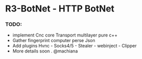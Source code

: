 # R3-BotNet - HTTP BotNet  

### TODO:

- implement Cnc core Transport multilayer pure c++ 
- Gather fingerprint computer perse Json
- Add plugins Hvnc - Socks4/5 - Stealer - webinject - Clipper 
- More details soon . @machiana
